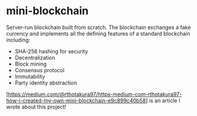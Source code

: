 # mini-blockchain
Server-run blockchain built from scratch. The blockchain exchanges a fake currency and implements all the defining features of a
standard blockchain including:
* SHA-256 hashing for security
* Decentralization
* Block mining
* Consensus protocol
* Immutability 
* Party identity abstraction

[https://medium.com/@rthotakura97/https-medium-com-rthotakura97-how-i-created-my-own-mini-blockchain-e9c899c40b58] is an article I wrote about this project!
